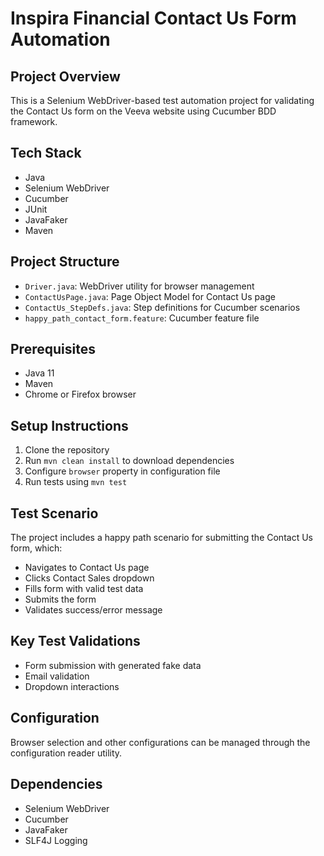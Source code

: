 # Inspira Financial Contact Us Form Automation

## Project Overview
This is a Selenium WebDriver-based test automation project for validating the Contact Us form on the Veeva website using Cucumber BDD framework.

## Tech Stack
- Java
- Selenium WebDriver
- Cucumber
- JUnit
- JavaFaker
- Maven

## Project Structure
- `Driver.java`: WebDriver utility for browser management
- `ContactUsPage.java`: Page Object Model for Contact Us page
- `ContactUs_StepDefs.java`: Step definitions for Cucumber scenarios
- `happy_path_contact_form.feature`: Cucumber feature file

## Prerequisites
- Java 11
- Maven
- Chrome or Firefox browser

## Setup Instructions
1. Clone the repository
2. Run `mvn clean install` to download dependencies
3. Configure `browser` property in configuration file
4. Run tests using `mvn test`

## Test Scenario
The project includes a happy path scenario for submitting the Contact Us form, which:
- Navigates to Contact Us page
- Clicks Contact Sales dropdown
- Fills form with valid test data
- Submits the form
- Validates success/error message

## Key Test Validations
- Form submission with generated fake data
- Email validation
- Dropdown interactions

## Configuration
Browser selection and other configurations can be managed through the configuration reader utility.

## Dependencies
- Selenium WebDriver
- Cucumber
- JavaFaker
- SLF4J Logging

